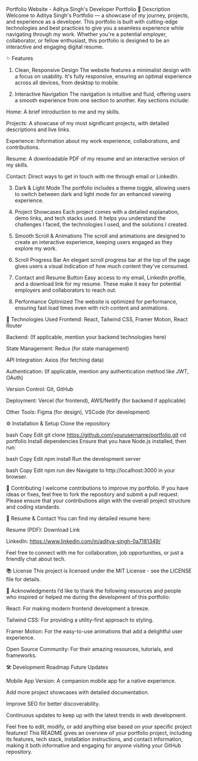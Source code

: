 Portfolio Website - Aditya Singh's Developer Portfolio
🚀 Description
Welcome to Aditya Singh's Portfolio — a showcase of my journey, projects, and experience as a developer. This portfolio is built with cutting-edge technologies and best practices to give you a seamless experience while navigating through my work. Whether you're a potential employer, collaborator, or fellow enthusiast, this portfolio is designed to be an interactive and engaging digital resume.

✨ Features
1. Clean, Responsive Design
The website features a minimalist design with a focus on usability. It's fully responsive, ensuring an optimal experience across all devices, from desktop to mobile.

2. Interactive Navigation
The navigation is intuitive and fluid, offering users a smooth experience from one section to another. Key sections include:

Home: A brief introduction to me and my skills.

Projects: A showcase of my most significant projects, with detailed descriptions and live links.

Experience: Information about my work experience, collaborations, and contributions.

Resume: A downloadable PDF of my resume and an interactive version of my skills.

Contact: Direct ways to get in touch with me through email or LinkedIn.

3. Dark & Light Mode
The portfolio includes a theme toggle, allowing users to switch between dark and light mode for an enhanced viewing experience.

4. Project Showcases
Each project comes with a detailed explanation, demo links, and tech stacks used. It helps you understand the challenges I faced, the technologies I used, and the solutions I created.

5. Smooth Scroll & Animations
The scroll and animations are designed to create an interactive experience, keeping users engaged as they explore my work.

6. Scroll Progress Bar
An elegant scroll progress bar at the top of the page gives users a visual indication of how much content they've consumed.

7. Contact and Resume Button
Easy access to my email, LinkedIn profile, and a download link for my resume. These make it easy for potential employers and collaborators to reach out.

8. Performance Optimized
The website is optimized for performance, ensuring fast load times even with rich content and animations.

🔧 Technologies Used
Frontend: React, Tailwind CSS, Framer Motion, React Router

Backend: (If applicable, mention your backend technologies here)

State Management: Redux (for state management)

API Integration: Axios (for fetching data)

Authentication: (If applicable, mention any authentication method like JWT, OAuth)

Version Control: Git, GitHub

Deployment: Vercel (for frontend), AWS/Netlify (for backend if applicable)

Other Tools: Figma (for design), VSCode (for development)

⚙️ Installation & Setup
Clone the repository

bash
Copy
Edit
git clone https://github.com/yourusername/portfolio.git
cd portfolio
Install dependencies Ensure that you have Node.js installed, then run:

bash
Copy
Edit
npm install
Run the development server

bash
Copy
Edit
npm run dev
Navigate to http://localhost:3000 in your browser.

🌟 Contributing
I welcome contributions to improve my portfolio. If you have ideas or fixes, feel free to fork the repository and submit a pull request. Please ensure that your contributions align with the overall project structure and coding standards.

📄 Resume & Contact
You can find my detailed resume here:

Resume (PDF): Download Link

LinkedIn: https://www.linkedin.com/in/aditya-singh-0a7181349/

Feel free to connect with me for collaboration, job opportunities, or just a friendly chat about tech.

📚 License
This project is licensed under the MIT License - see the LICENSE file for details.

🤝 Acknowledgments
I’d like to thank the following resources and people who inspired or helped me during the development of this portfolio:

React: For making modern frontend development a breeze.

Tailwind CSS: For providing a utility-first approach to styling.

Framer Motion: For the easy-to-use animations that add a delightful user experience.

Open Source Community: For their amazing resources, tutorials, and frameworks.

🛠️ Development Roadmap
Future Updates

Mobile App Version: A companion mobile app for a native experience.

Add more project showcases with detailed documentation.

Improve SEO for better discoverability.

Continuous updates to keep up with the latest trends in web development.

Feel free to edit, modify, or add anything else based on your specific project features! This README gives an overview of your portfolio project, including its features, tech stack, installation instructions, and contact information, making it both informative and engaging for anyone visiting your GitHub repository.